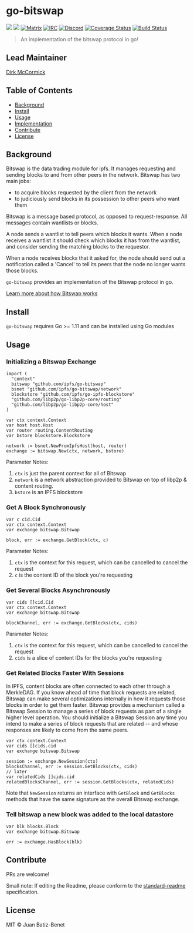 go-bitswap
==================

[![](https://img.shields.io/badge/made%20by-Protocol%20Labs-blue.svg?style=flat-square)](http://ipn.io)
[![](https://img.shields.io/badge/project-IPFS-blue.svg?style=flat-square)](http://ipfs.io/)
[![Matrix](https://img.shields.io/badge/matrix-%23ipfs%3Amatrix.org-blue.svg?style=flat-square)](https://matrix.to/#/#ipfs:matrix.org)
[![IRC](https://img.shields.io/badge/freenode-%23ipfs-blue.svg?style=flat-square)](http://webchat.freenode.net/?channels=%23ipfs)
[![Discord](https://img.shields.io/discord/475789330380488707?color=blueviolet&label=discord&style=flat-square)](https://discord.gg/24fmuwR)
[![Coverage Status](https://codecov.io/gh/ipfs/go-bitswap/branch/master/graph/badge.svg)](https://codecov.io/gh/ipfs/go-bitswap/branch/master)
[![Build Status](https://circleci.com/gh/ipfs/go-bitswap.svg?style=svg)](https://circleci.com/gh/ipfs/go-bitswap)

> An implementation of the bitswap protocol in go!

## Lead Maintainer

[Dirk McCormick](https://github.com/dirkmc)

## Table of Contents

- [Background](#background)
- [Install](#install)
- [Usage](#usage)
- [Implementation](#implementation)
- [Contribute](#contribute)
- [License](#license)


## Background

Bitswap is the data trading module for ipfs. It manages requesting and sending
blocks to and from other peers in the network. Bitswap has two main jobs:
- to acquire blocks requested by the client from the network
- to judiciously send blocks in its possession to other peers who want them

Bitswap is a message based protocol, as opposed to request-response. All messages
contain wantlists or blocks.

A node sends a wantlist to tell peers which blocks it wants. When a node receives
a wantlist it should check which blocks it has from the wantlist, and consider
sending the matching blocks to the requestor.

When a node receives blocks that it asked for, the node should send out a
notification called a 'Cancel' to tell its peers that the node no longer
wants those blocks.

`go-bitswap` provides an implementation of the Bitswap protocol in go.

[Learn more about how Bitswap works](./client/docs/how-bitswap-works.md)

## Install

`go-bitswap` requires Go >= 1.11 and can be installed using Go modules

## Usage

### Initializing a Bitswap Exchange

```golang
import (
  "context"
  bitswap "github.com/ipfs/go-bitswap"
  bsnet "github.com/ipfs/go-bitswap/network"
  blockstore "github.com/ipfs/go-ipfs-blockstore"
  "github.com/libp2p/go-libp2p-core/routing"
  "github.com/libp2p/go-libp2p-core/host"
)

var ctx context.Context
var host host.Host
var router routing.ContentRouting
var bstore blockstore.Blockstore

network := bsnet.NewFromIpfsHost(host, router)
exchange := bitswap.New(ctx, network, bstore)
```

Parameter Notes:

1. `ctx` is just the parent context for all of Bitswap
2. `network` is a network abstraction provided to Bitswap on top of libp2p & content routing. 
3. `bstore` is an IPFS blockstore

### Get A Block Synchronously

```golang
var c cid.Cid
var ctx context.Context
var exchange bitswap.Bitswap

block, err := exchange.GetBlock(ctx, c)
```

Parameter Notes:

1. `ctx` is the context for this request, which can be cancelled to cancel the request
2. `c` is the content ID of the block you're requesting

### Get Several Blocks Asynchronously

```golang
var cids []cid.Cid
var ctx context.Context
var exchange bitswap.Bitswap

blockChannel, err := exchange.GetBlocks(ctx, cids)
```

Parameter Notes:

1. `ctx` is the context for this request, which can be cancelled to cancel the request
2. `cids` is a slice of content IDs for the blocks you're requesting

### Get Related Blocks Faster With Sessions

In IPFS, content blocks are often connected to each other through a MerkleDAG. If you know ahead of time that block requests are related, Bitswap can make several optimizations internally in how it requests those blocks in order to get them faster. Bitswap provides a mechanism called a Bitswap Session to manage a series of block requests as part of a single higher level operation. You should initialize a Bitswap Session any time you intend to make a series of block requests that are related -- and whose responses are likely to come from the same peers.

```golang
var ctx context.Context
var cids []cids.cid
var exchange bitswap.Bitswap

session := exchange.NewSession(ctx)
blocksChannel, err := session.GetBlocks(ctx, cids)
// later
var relatedCids []cids.cid
relatedBlocksChannel, err := session.GetBlocks(ctx, relatedCids)
```

Note that `NewSession` returns an interface with `GetBlock` and `GetBlocks` methods that have the same signature as the overall Bitswap exchange.

### Tell bitswap a new block was added to the local datastore

```golang
var blk blocks.Block
var exchange bitswap.Bitswap

err := exchange.HasBlock(blk)
```

## Contribute

PRs are welcome!

Small note: If editing the Readme, please conform to the [standard-readme](https://github.com/RichardLitt/standard-readme) specification.

## License

MIT © Juan Batiz-Benet
